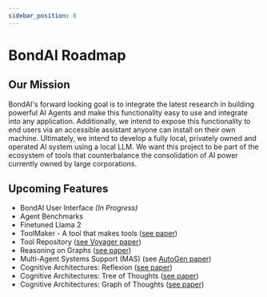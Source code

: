 ```yaml
---
sidebar_position: 8
---
```


# BondAI Roadmap

## Our Mission

BondAI's forward looking goal is to integrate the latest research in building powerful AI Agents and make this functionality easy to use and integrate into any application. Additionally, we intend to expose this functionality to end users via an accessible assistant anyone can install on their own machine. Ultimately, we intend to develop a fully local, privately owned and operated AI system using a local LLM. We want this project to be part of the ecosystem of tools that counterbalance the consolidation of AI power currently owned by large corporations.

## Upcoming Features

- BondAI User Interface *(In Progress)*
- Agent Benchmarks
- Finetuned Llama 2
- ToolMaker - A tool that makes tools ([see paper](https://arxiv.org/abs/2305.17126))
- Tool Repository ([see Voyager paper](https://arxiv.org/abs/2305.16291))
- Reasoning on Graphs ([see paper](https://arxiv.org/abs/2310.01061))
- Multi-Agent Systems Support (MAS) (see [AutoGen paper](https://browse.arxiv.org/pdf/2308.08155.pdf))
- Cognitive Architectures: Reflexion ([see paper](https://arxiv.org/abs/2303.11366))
- Cognitive Architectures: Tree of Thoughts ([see paper](https://arxiv.org/abs/2305.10601))
- Cognitive Architectures: Graph of Thoughts ([see paper](https://arxiv.org/abs/2308.09687))
